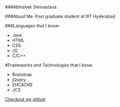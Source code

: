 ###Abhishek Shrivastava

###About Me:
Post graduate student at IIIT Hyderabad

###Languages that I know-
* Java
* HTML
* CSS
* JS
* C/C++

#Frameworks and Technologies that I know
* Bootstrap 
* jQuery
* EHCACHE
* JCS

[Checkout my github](https://github.com/abstatic)

